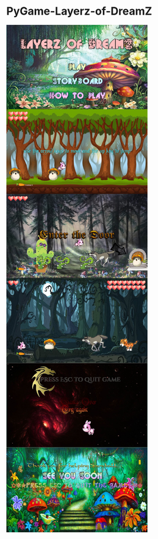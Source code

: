 # PyGame-Layerz-of-DreamZ

<img src="https://github.com/NikiHo5/PyGame-Layerz-of-DreamZ/blob/master/gp1.JPG" width =370 align = "left">
<img src="https://github.com/NikiHo5/PyGame-Layerz-of-DreamZ/blob/master/gp2.JPG" width =370 align = "left">
<img src="https://github.com/NikiHo5/PyGame-Layerz-of-DreamZ/blob/master/gp6.JPG" width =370 align = "left">
<img src="https://github.com/NikiHo5/PyGame-Layerz-of-DreamZ/blob/master/gp7.JPG" width =370 align = "left">
<img src="https://github.com/NikiHo5/PyGame-Layerz-of-DreamZ/blob/master/gpover.JPG" width =370 align = "left">
<img src="https://github.com/NikiHo5/PyGame-Layerz-of-DreamZ/blob/master/gpwin.JPG" width =370 align = "left">

